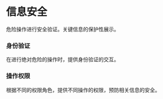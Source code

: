 # 信息安全

危险操作进行安全验证。关键信息的保护性展示。

### 身份验证

在进行绝对危险的操作时，提供身份验证的交互。

### 操作权限

根据不同的权限角色，提供不同操作的权限，预防相关信息的安全。
